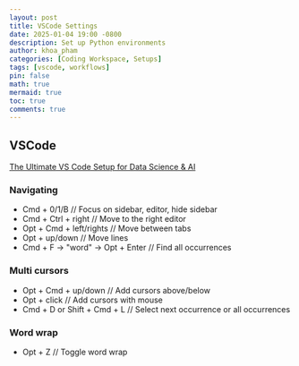 ```yaml
---
layout: post
title: VSCode Settings
date: 2025-01-04 19:00 -0800
description: Set up Python environments
author: khoa_pham
categories: [Coding Workspace, Setups]
tags: [vscode, workflows]
pin: false
math: true
mermaid: true
toc: true
comments: true
---
```


## VSCode

[The Ultimate VS Code Setup for Data Science & AI](https://doc.clickup.com/9015213037/d/h/8cnjezd-17675/ddd52c673443975?irclickid=Wnz1XKUrGxyKWfFRwl3uy0zbUkCRCQ3RITrTxU0&utm_source=ir&utm_medium=cpc&utm_campaign=ir_cpc_at_nnc_pro_trial_all-devices_cpc_lp_x_all-departments_x_Datalumina%20B.V.&utm_content=&utm_term=1416724&irgwc=1)

### Navigating

- Cmd + 0/1/B                       // Focus on sidebar, editor, hide sidebar
- Cmd + Ctrl + right                // Move to the right editor
- Opt + Cmd + left/rights           // Move between tabs
- Opt + up/down                     // Move lines
- Cmd + F -> "word" -> Opt + Enter      // Find all occurrences

### Multi cursors

- Opt + Cmd + up/down         // Add cursors above/below
- Opt + click                 // Add cursors with mouse
- Cmd + D or Shift + Cmd + L  // Select next occurrence or all occurrences

### Word wrap

- Opt + Z                    // Toggle word wrap
